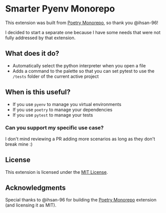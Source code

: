 # Smarter Pyenv Monorepo

This extension was built from [Poetry Monorepo](https://github.com/ihsan-96/vscode-python-poetry-monorepo), so thank you @ihsan-96!

I decided to start a separate one because I have some needs that were not fully addressed by that extension.

## What does it do?

* Automatically select the python interpreter when you open a file
* Adds a command to the palette so that you can set pytest to use the `/tests` folder of the current active project

## When is this useful?

* If you use `pyenv` to manage you virtual environments
* If you use `poetry` to manage your dependencies
* If you use `pytest` to manage your tests

### Can you support my specific use case?

I don't mind reviewing a PR adding more scenarios as long as they don't break mine :)

## License

This extension is licensed under the [MIT License](LICENSE).

## Acknowledgments

Special thanks to @ihsan-96 for building the [Poetry Monorepo](https://github.com/ihsan-96/vscode-python-poetry-monorepo) extension (and licensing it as MIT).

